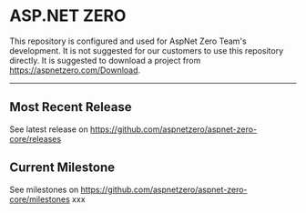 # ASP.NET ZERO

This repository is configured and used for AspNet Zero Team's development. 
It is not suggested for our customers to use this repository directly. It is suggested to download a project from https://aspnetzero.com/Download.

____________

## Most Recent Release

See latest release on https://github.com/aspnetzero/aspnet-zero-core/releases

## Current Milestone

See milestones on https://github.com/aspnetzero/aspnet-zero-core/milestones
xxx
